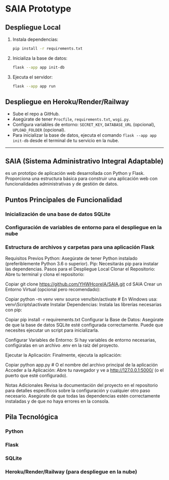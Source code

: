 # SAIA Prototype

## Despliegue Local

1. Instala dependencias:
   ```bash
   pip install -r requirements.txt
   ```
2. Inicializa la base de datos:
   ```bash
   flask --app app init-db
   ```
3. Ejecuta el servidor:
   ```bash
   flask --app app run
   ```

## Despliegue en Heroku/Render/Railway

- Sube el repo a GitHub.
- Asegúrate de tener `Procfile`, `requirements.txt`, `wsgi.py`.
- Configura variables de entorno: `SECRET_KEY`, `DATABASE_URL` (opcional), `UPLOAD_FOLDER` (opcional).
- Para inicializar la base de datos, ejecuta el comando `flask --app app init-db` desde el terminal de tu servicio en la nube.

---

## SAIA (Sistema Administrativo Integral Adaptable) 
es un prototipo de aplicación web desarrollada con Python y Flask. Proporciona una estructura básica para construir una aplicación web con funcionalidades administrativas y de gestión de datos.

## Puntos Principales de Funcionalidad
### Inicialización de una base de datos SQLite
### Configuración de variables de entorno para el despliegue en la nube
### Estructura de archivos y carpetas para una aplicación Flask

Requisitos Previos
Python: Asegúrate de tener Python instalado (preferiblemente Python 3.6 o superior).
Pip: Necesitarás pip para instalar las dependencias.
Pasos para el Despliegue Local
Clonar el Repositorio:
Abre tu terminal y clona el repositorio:

Copiar
git clone https://github.com/YHWHcoreIA/SAIA.git
cd SAIA
Crear un Entorno Virtual (opcional pero recomendado):

Copiar
python -m venv venv
source venv/bin/activate  # En Windows usa: venv\Scripts\activate
Instalar Dependencias:
Instala las librerías necesarias con pip:

Copiar
pip install -r requirements.txt
Configurar la Base de Datos:
Asegúrate de que la base de datos SQLite esté configurada correctamente. Puede que necesites ejecutar un script para inicializarla.

Configurar Variables de Entorno:
Si hay variables de entorno necesarias, configúralas en un archivo .env en la raíz del proyecto.

Ejecutar la Aplicación:
Finalmente, ejecuta la aplicación:

Copiar
python app.py  # O el nombre del archivo principal de la aplicación
Acceder a la Aplicación:
Abre tu navegador y ve a http://127.0.0.1:5000/ (o el puerto que esté configurado).

Notas Adicionales
Revisa la documentación del proyecto en el repositorio para detalles específicos sobre la configuración y cualquier otro paso necesario.
Asegúrate de que todas las dependencias estén correctamente instaladas y de que no haya errores en la consola.

## Pila Tecnológica
### Python
### Flask
### SQLite
### Heroku/Render/Railway (para despliegue en la nube)

